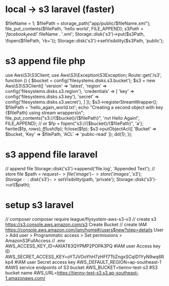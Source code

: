 # local -> s3 laravel (faster)
$fileName = 1;
$filePath = storage_path("app/public/$fileName.xml");
file_put_contents($filePath, 'hello world', FILE_APPEND);
$s3Path = 'facebook_feed/'.$fileName . '.xml';
Storage::disk('s3')->put($s3Path, \fopen($filePath, 'rb+'));
Storage::disk('s3')->setVisibility($s3Path, 'public');

# s3 append file php
use Aws\S3\S3Client;
use Aws\S3\Exception\S3Exception;
Route::get('/s3', function () {
    $bucket = config('filesystems.disks.s3.bucket');
    $s3 = new Aws\S3\S3Client([
        'version'     => 'latest',
        'region'      => config('filesystems.disks.s3.region'),
        'credentials' => [
            'key'      => config('filesystems.disks.s3.key'),
            'secret'   => config('filesystems.disks.s3.secret'),
        ]
    ]);
    $s3->registerStreamWrapper();
    $filePath = 'hello_again_world.txt';
    echo "Creating a second object with key {$filePath} using stream wrappers\n";
    file_put_contents("s3://{$bucket}/{$filePath}", 'nvt Hello Again!', FILE_APPEND);
    // or
    $fp = fopen("s3://{$bucket}/{$filePath}", 'a');
    fwrite($fp, $rows);
    fflush($fp);
    fclose($fp);
    $s3->putObjectAcl([
        'Bucket' => $bucket,
        'Key' => $filePath,
        'ACL' => 'public-read'
    ]);
    dd(1);
});

# s3 append file laravel
// append file
Storage::disk('s3')->append('file.log', 'Appended Text');
// store file
$path = $request->file('image')->store('images', 's3');
Storage::disk('s3')->setVisibility($path, 'private');
Storage::disk('s3')->url($path);

# setup s3 laravel
// composer
composer require league/flysystem-aws-s3-v3
// create s3
https://s3.console.aws.amazon.com/s3
Create Bucket
// create IAM
https://console.aws.amazon.com/iam/home#/users$new?step=details
User > Add user > Programmatic access > Set permissions > AmazonS3FullAccess
// .env
AWS_ACCESS_KEY_ID=AKIAT63QYPMP2POPA3PQ #IAM user Access key ID
AWS_SECRET_ACCESS_KEY=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 #IAM user Secret access key
AWS_DEFAULT_REGION=ap-southeast-1 #AWS service endpoints of S3 bucket
AWS_BUCKET=tiennv-test-s3 #S3 bucket name
AWS_URL=https://tiennv-test-s3.s3.ap-southeast-1.amazonaws.com/
